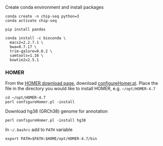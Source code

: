 Create conda environment and install packages

```shell
conda create -n chip-seq python=3
conda activate chip-seq

pip install pandas

conda install -c bioconda \
  macs2=2.2.7.1 \
  bwa=0.7.17 \
  trim-galore=0.6.2 \
  samtools=1.16 \
  bowtie2=2.5.1
```

### HOMER

From the [HOMER download page](http://homer.salk.edu/homer/download.html),
download [configureHomer.pl](http://homer.salk.edu/homer/configureHomer.pl).
Place the file in the directory you would like to install HOMER, e.g. `~/opt/HOMER-4.7`

```shell
cd ~/opt/HOMER-4.7
perl configureHomer.pl -install
```

Download hg38 (GRCh38) genome for annotation

```shell
perl configureHomer.pl -install hg38
```

In `~/.bashrc` add to `PATH` variable
```shell
export PATH=$PATH:$HOME/opt/HOMER-4.7/bin
```
